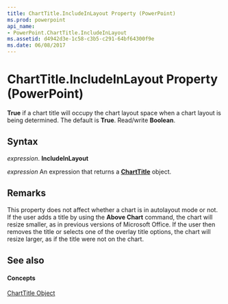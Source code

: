 ```yaml
---
title: ChartTitle.IncludeInLayout Property (PowerPoint)
ms.prod: powerpoint
api_name:
- PowerPoint.ChartTitle.IncludeInLayout
ms.assetid: d4942d3e-1c58-c3b5-c291-64bf64300f9e
ms.date: 06/08/2017
---
```



# ChartTitle.IncludeInLayout Property (PowerPoint)

 **True** if a chart title will occupy the chart layout space when a chart layout is being determined. The default is **True**. Read/write **Boolean**.


## Syntax

 _expression_. **IncludeInLayout**

 _expression_ An expression that returns a **[ChartTitle](charttitle-object-powerpoint.md)** object.


## Remarks

This property does not affect whether a chart is in autolayout mode or not. If the user adds a title by using the **Above Chart** command, the chart will resize smaller, as in previous versions of Microsoft Office. If the user then removes the title or selects one of the overlay title options, the chart will resize larger, as if the title were not on the chart.


## See also


#### Concepts


[ChartTitle Object](charttitle-object-powerpoint.md)

